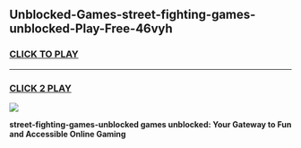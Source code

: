 
## Unblocked-Games-street-fighting-games-unblocked-Play-Free-46vyh
<h3>
<a href="https://premium76.site?title=street-fighting-games-unblocked&ref=18A1">CLICK TO PLAY</a></h3>
<hr>

<h3>
<a href="https://premium76.site?title=street-fighting-games-unblocked&ref=18A1">CLICK 2 PLAY</a>
  
</h3>

<a href="https://premium76.site?title=street-fighting-games-unblocked&ref=18A1"><img src="https://clearcache.store/games.png"></a>


**street-fighting-games-unblocked games unblocked: Your Gateway to Fun and Accessible Online Gaming**
